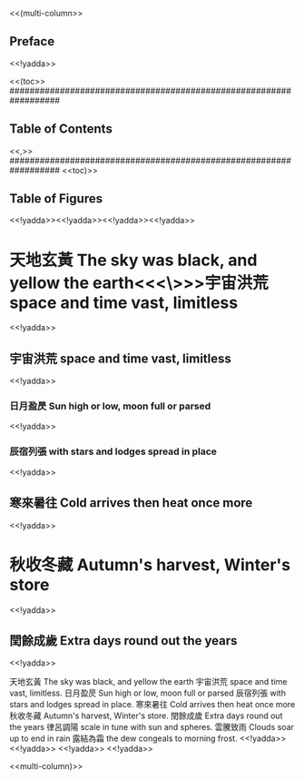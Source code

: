 <<(multi-column>>

## Preface
<<!yadda>>

<<(toc>>
##################################################################
## Table of Contents
<<,>>
##################################################################
<<toc)>>

<!--
<<(single-column>>
<<(toc>>
<<<\hfil\swrulex{0.8\textwidth}{0.1mm}{0.25mm}\hfill>>>
## Table of Contents
<<,>>
<<<\hfil\swrulex{0.8\textwidth}{0.1mm}{0.25mm}\hfill>>>
<<toc)>>
<<single-column)>>
 -->
## Table of Figures
<<!yadda>><<!yadda>><<!yadda>><<!yadda>>

# 天地玄黃 The sky was black, and yellow the earth<<<\\>>>宇宙洪荒 space and time vast, limitless
<<!yadda>>

## 宇宙洪荒 space and time vast, limitless
<<!yadda>>

### 日月盈昃 Sun high or low, moon full or parsed
<<!yadda>>

### 辰宿列張 with stars and lodges spread in place
<<!yadda>>

## 寒來暑往 Cold arrives then heat once more
<<!yadda>>

# 秋收冬藏 Autumn's harvest, Winter's store
<<!yadda>>

## 閏餘成歲 Extra days round out the years
<<!yadda>>


天地玄黃 The sky was black, and yellow the earth
宇宙洪荒 space and time vast, limitless.
日月盈昃 Sun high or low, moon full or parsed
辰宿列張 with stars and lodges spread in place.
寒來暑往 Cold arrives then heat once more
秋收冬藏 Autumn's harvest, Winter's store.
閏餘成歲 Extra days round out the years
律呂調陽 scale in tune with sun and spheres.
雲騰致雨 Clouds soar up to end in rain
露結為霜 the dew congeals to morning frost.
<<!yadda>>
<<!yadda>>
<<!yadda>>
<<!yadda>>

<!-- <<(toc>>
## Table of Contents
<<toc)>>
 -->
<<multi-column)>>





